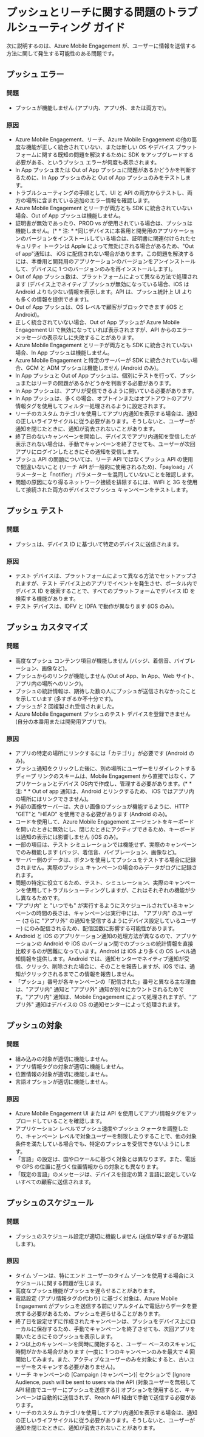 <properties 
   pageTitle="Azure Mobile Engagement 関連のトラブルシューティング ガイド - プッシュ/リーチ" 
   description="Azure Mobile Engagement でのユーザーとの対話と通知の問題のトラブルシューティング" 
   services="mobile-engagement" 
   documentationCenter="" 
   authors="piyushjo" 
   manager="dwrede" 
   editor=""/>

<tags
   ms.service="mobile-engagement"
   ms.devlang="na"
   ms.topic="article"
   ms.tgt_pltfrm="mobile-multiple"
   ms.workload="mobile" 
   ms.date="06/18/2015"
   ms.author="piyushjo"/>

# プッシュとリーチに関する問題のトラブルシューティング ガイド

次に説明するのは、Azure Mobile Engagement が、ユーザーに情報を送信する方法に関して発生する可能性のある問題です。
 
## プッシュ エラー

### 問題
- プッシュが機能しません (アプリ内、アプリ外、または両方で)。

### 原因
- Azure Mobile Engagement、リーチ、Azure Mobile Engagement の他の高度な機能が正しく統合されていない、または新しい OS やデバイス プラットフォームに関する既知の問題を解決するために SDK をアップグレードする必要がある、というプッシュ エラーが何度も表示されます。
- In App プッシュまたは Out of App プッシュに問題があるかどうかを判断するために、In App プッシュのみと Out of App プッシュのみをテストします。
- トラブルシューティングの手順として、UI と API の両方からテストし、両方の場所に含まれている追加のエラー情報を確認します。
- Azure Mobile Engagement とリーチが両方とも SDK に統合されていない場合、Out of App プッシュは機能しません。
- 証明書が無効であったり、PROD vs が使用されている場合は、プッシュは機能しません。(* * 注: * *同じデバイスに本番用と開発用のアプリケーションのバージョンをインストールしている場合は、証明書に関連付けられたセキュリティ トークンは Apple によって無効にされる場合があるため、"Out of app"通知は、 iOS に配信されない場合があります。この問題を解決するには、本番用と開発用のアプリケーションのバージョンをアンインストールして、デバイスに 1 つのバージョンのみを再インストールします)。
- Out of App プッシュ数は、プラットフォームによって異なる方法で処理されます (デバイス上でネイティブ プッシュが無効になっている場合、iOS は Android よりも少ない情報を表示します。API は、プッシュ統計上 UI よりも多くの情報を提供できます)。
- Out of App プッシュは、OS レベルで顧客がブロックできます (iOS と Android)。
- 正しく統合されていない場合、Out of App プッシュが Azure Mobile Engagement UI で無効になっていれば表示されますが、API からのエラー メッセージの表示なしに失敗することがあります。
- Azure Mobile Engagement とリーチが両方とも SDK に統合されていない場合、In App プッシュは機能しません。
- Azure Mobile Engagement と特定のサーバーが SDK に統合されていない場合、GCM と ADM プッシュは機能しません (Android のみ)。
- In App プッシュと Out of App プッシュは、個別にテストを行って、プッシュまたはリーチの問題があるかどうかを判断する必要があります。
- In App プッシュは、アプリが受信できるように開いている必要があります。
- In App プッシュは、多くの場合、オプトインまたはオプトアウトのアプリ情報タグを使用してフィルター処理されるように設定されます。
- リーチのカスタム カテゴリを使用してアプリ内通知を表示する場合は、通知の正しいライフサイクルに従う必要があります。そうしないと、ユーザーが通知を閉じたときに、通知が消去されないことがあります。
- 終了日のないキャンペーンを開始し、デバイスでアプリ内通知を受信したが表示されない場合は、手動でキャンペーンを終了させても、ユーザーが次回アプリにログインしたときにその通知を受信します。
- プッシュ API の問題については、リーチ API ではなくプッシュ API の使用で間違いないこと (リーチ API が一般的に使用されるため)、「payload」パラメーターと「notifier」パラメーターを混同していないことを確認します。
- 問題の原因になり得るネットワーク接続を排除するには、WiFi と 3G を使用して接続された両方のデバイスでプッシュ キャンペーンをテストします。

## プッシュ テスト

### 問題
- プッシュは、デバイス ID に基づいて特定のデバイスに送信されます。

### 原因

- テスト デバイスは、プラットフォームによって異なる方法でセットアップされますが、テスト デバイス上のアプリでイベントを発生させ、ポータル内でデバイス ID を検索することで、すべてのプラットフォームでデバイス ID を検索する機能があります。
- テスト デバイスは、IDFV と IDFA で動作が異なります (iOS のみ)。


## プッシュ カスタマイズ

### 問題
- 高度なプッシュ コンテンツ項目が機能しません (バッジ、着信音、バイブレーション、画像など)。
- プッシュからのリンクが機能しません (Out of App、In App、Web サイト、アプリ内の場所へのリンク)。
- プッシュの統計情報は、期待した数の人にプッシュが送信されなかったことを示しています (多すぎるか不十分です)。
- プッシュが 2 回複製され受信されました。
- Azure Mobile Engagement プッシュのテスト デバイスを登録できません (自分の本番用または開発用アプリで)。

### 原因

- アプリの特定の場所にリンクするには「カテゴリ」が必要です (Android のみ)。
- プッシュ通知をクリックした後に、別の場所にユーザーをリダイレクトするディープ リンクのスキームは、Mobile Engagement から直接ではなく、アプリケーションとデバイス OS内で作成し、管理する必要があります。(* * 注: * * Out of app 通知は、Android とリンクするため、 iOS ではアプリ内の場所にはリンクできません)。
- 外部の画像サーバーは、大きい画像のプッシュが機能するように、HTTP "GET"と "HEAD" を使用できる必要があります (Android のみ)。
- コードを使用して、Azure Mobile Engagement エージェントをキーボードを開いたときに無効にし、閉じたときにアクティブできるため、キーボードは通知の表示には影響しません (iOS のみ)。
- 一部の項目は、テスト シミュレーションでは機能せず、実際のキャンペーンでのみ機能します (バッジ、着信音、バイブレーション、画像など)。
- サーバー側のデータは、ボタンを使用してプッシュをテストする場合に記録されません。実際のプッシュ キャンペーンの場合のみデータがログに記録されます。
- 問題の特定に役立てるため、テスト、シミュレーション、実際のキャンペーンを使用してトラブルシューティングしますが、これはそれぞれの機能が少し異なるためです。
- "アプリ内" と "いつでも" が実行するようにスケジュールされているキャンペーンの時間の長さは、キャンペーンは実行中には、 "アプリ内" のユーザー (さらに "アプリ外" の通知を受信するようにデバイス設定しているユーザー) にのみ配信されるため、配信回数に影響する可能性があります。
- Android と iOS のアプリケーション通知の処理方法が異なるので、アプリケーションの Android や iOS のバージョン間でのプッシュの統計情報を直接比較するのが困難になっています。Android は iOS より多くの OS レベル通知情報を提供します。Android では、通知センターでネイティブ通知が受信、クリック、削除された場合に、そのことを報告しますが、iOS では、通知がクリックされるまでこの情報を報告しません。 
- 「プッシュ」番号が各キャンペーンの「配信された」番号と異なる主な理由は、"アプリ内" 通知と "アプリ外" 通知が別々にカウントされるためです。"アプリ内" 通知は、Mobile Engagement によって処理されますが、"アプリ外" 通知はデバイスの OS の通知センターによって処理されます。

## プッシュの対象

### 問題
- 組み込みの対象が適切に機能しません。
- アプリ情報タグの対象が適切に機能しません。
- 位置情報の対象が適切に機能しません。
- 言語オプションが適切に機能しません。

### 原因

- Azure Mobile Engagement UI または API を使用してアプリ情報タグをアップロードしていることを確認します。
- アプリケーション レベルでプッシュ速度やプッシュ クォータを調整したり、キャンペーン レベルで対象ユーザーを制限したりすることで、他の対象条件を満たしている場合でも、特定のプッシュを受信できないようにします。 
- 「言語」の設定は、国やロケールに基づく対象とは異なります。また、電話や GPS の位置に基づく位置情報からの対象とも異なります。
- 「既定の言語」のメッセージは、デバイスを指定の第 2 言語に設定していないすべての顧客に送信されます。


## プッシュのスケジュール

### 問題
- プッシュのスケジュール設定が適切に機能しません (送信が早すぎるか遅延します)。

### 原因

- タイム ゾーンは、特にエンド ユーザーのタイム ゾーンを使用する場合にスケジュールに関する問題が生じます。
- 高度なプッシュ機能がプッシュを遅らせることがあります。
- 電話設定 (アプリ情報タグの代わり) に基づく対象は、Azure Mobile Engagement がプッシュを送信する前にリアルタイムで電話からデータを要求する必要があるため、プッシュを遅らせることがあります。
- 終了日を設定せずに作成されたキャンペーンは、プッシュをデバイス上にローカルに保存するため、手動でキャンペーンを終了させても、次回アプリを開いたときにそのプッシュを表示します。
- 2 つ以上のキャンペーンを同時に開始すると、ユーザー ベースのスキャンに時間がかかる場合があります (一度に 1 つのキャンペーンのみを最大で 4 回開始してみます。また、アクティブなユーザーのみを対象にすると、古いユーザーをスキャンする必要がありません)。
- リーチ キャンペーンの [Campaign (キャンペーン)] セクションで [Ignore Audience, push will be sent to users via the API (対象ユーザーを無視して API 経由でユーザーにプッシュを送信する)] オプションを使用すると、キャンペーンは自動的に送信されず、Reach API 経由で手動で送信する必要があります。
- リーチのカスタム カテゴリを使用してアプリ内通知を表示する場合は、通知の正しいライフサイクルに従う必要があります。そうしないと、ユーザーが通知を閉じたときに、通知が消去されないことがあります。

 

<!---HONumber=July15_HO4-->